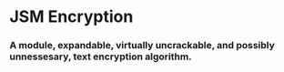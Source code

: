 # JSM Encryption

### A module, expandable, virtually uncrackable, and possibly unnessesary, text encryption algorithm.
